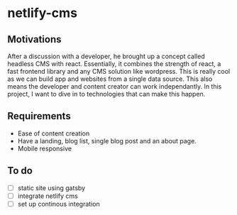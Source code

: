 # netlify-cms
## Motivations

After a discussion with a developer, he brought up a concept called headless CMS with react. Essentially, it combines the strength of react, a fast frontend library and any CMS solution like wordpress. This is really cool as we can build app and websites from a single data source. This also means the developer and content creator can work independantly.
In this project, I want to dive in to technologies that can make this happen.

## Requirements

- Ease of content creation
- Have a landing, blog list, single blog post and an about page.
- Mobile responsive

## To do

- [ ] static site using gatsby
- [ ] integrate netlify cms
- [ ] set up continous integration
